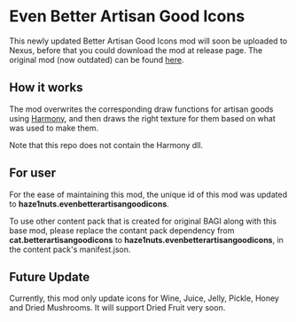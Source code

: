 # Even Better Artisan Good Icons

This newly updated Better Artisan Good Icons mod will soon be uploaded to Nexus, before that you could download the mod at release page. The original mod (now outdated) can be found [here](http://www.nexusmods.com/stardewvalley/mods/2080?).


## How it works

The mod overwrites the corresponding draw functions for artisan goods using [Harmony](https://github.com/pardeike/Harmony), and then draws the right texture for them based on what was used to make them. 

Note that this repo does not contain the Harmony dll.

## For user

For the ease of maintaining this mod, the unique id of this mod was updated to **haze1nuts.evenbetterartisangoodicons**.

To use other content pack that is created for original BAGI along with this base mod, please replace the contant pack dependency from **cat.betterartisangoodicons** to **haze1nuts.evenbetterartisangoodicons**, in the content pack's manifest.json.

## Future Update

Currently, this mod only update icons for Wine, Juice, Jelly, Pickle, Honey and Dried Mushrooms. It will support Dried Fruit very soon.
